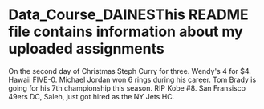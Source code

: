 # Data_Course_DAINESThis README file contains information about my uploaded assignments
On the second day of Christmas
Steph Curry for three. Wendy's 4 for $4. Hawaii FIVE-0. Michael Jordan won 6 rings during his career. Tom Brady is going for his 7th championship this season. RIP Kobe #8. San Fransisco 49ers DC, Saleh, just got hired as the NY Jets HC. 